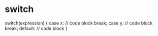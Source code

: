# switch
switch(expression) {   case x:     // code block     break;   case y:     // code block     break;   default:     // code block }
